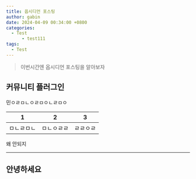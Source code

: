 ```yaml
---
title: 옵시디언 포스팅
author: gabin
date: 2024-04-09 00:34:00 +0800
categories:
  - Test
	  - test111
tags:
  - Test
---
```

> 이번시간엔 옵시디언 포스팅을 알아보자

## 커뮤니티 플러그인 
민ㅇㄹㅁㄴㅇㄹㅁㅇㄴㄹㅁㅇ

| 1     | 2     | 3    | 
| ----- | ----- | ---- | 
| ㅁㄴㄹㅁㄴ | ㅁㄴㅇㄹㄹ | ㄹㄹㅇㄹ | 

왜 안되지

-----
## 안녕하세요